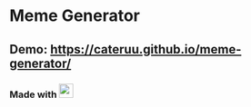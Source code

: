 # Meme Generator

## Demo: https://cateruu.github.io/meme-generator/

### Made with <img src="https://user-images.githubusercontent.com/79527801/172048372-68b3e49b-f887-4bba-b859-454ca230fd7a.png" width="25"/>
